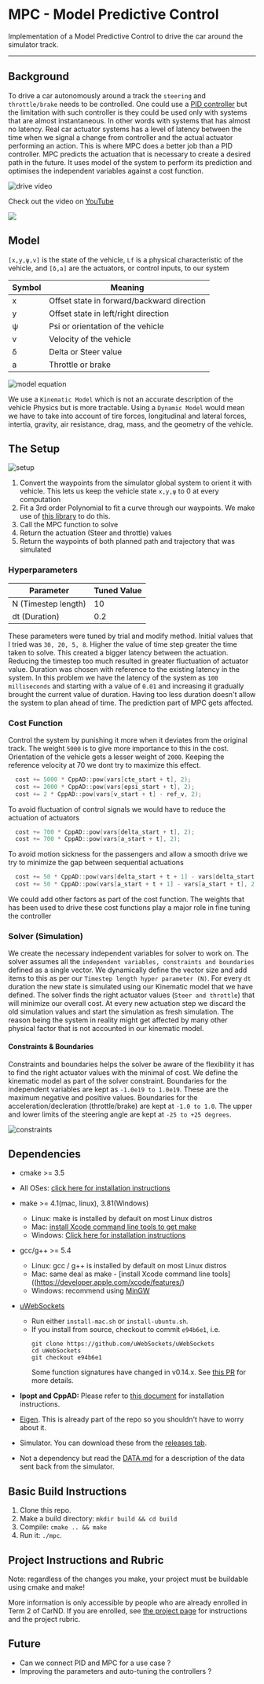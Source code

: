 # MPC - Model Predictive Control

Implementation of a Model Predictive Control to drive the car around the simulator track.

---
## Background
To drive a car autonomously around a track the `steering` and `throttle/brake` needs to be controlled. One could use a [PID controller](https://github.com/mohanaravind/PID) but the limitation with such controller is they could be used only with systems that are almost instantaneous. In other words with systems that has almost no latency. Real car actuator systems has a level of latency between the time when we signal a change from controller and the actual actuator performing an action. This is where MPC does a better job than a PID controller. MPC predicts the actuation that is necessary to create a desired path in the future. It uses model of the system to perform its prediction and optimises the independent variables against a cost function. 

![drive video](assets/drive_video.png)

Check out the video on [YouTube](https://www.youtube.com/watch?v=9rSib16fYHQ)

![](assets/autonomous_flow.png)

## Model
`[x,y,ψ,v]` is the state of the vehicle, `Lf`
​	  is a physical characteristic of the vehicle, and `[δ,a]` are the actuators, or control inputs, to our system

Symbol | Meaning
---- | ----
x | Offset state in forward/backward direction
y | Offset state in left/right direction
ψ | Psi or orientation of the vehicle
v | Velocity of the vehicle
δ | Delta or Steer value
a | Throttle or brake

![model equation](assets/model_equation.png)

We use a `Kinematic Model` which is not an accurate description of the vehicle Physics but is more tractable.
Using a `Dynamic Model` would mean we have to take into account of tire forces, longitudinal and lateral forces, intertia, gravity, air resistance, drag, mass, and the geometry of the vehicle.

## The Setup

![setup](assets/setup.png)

1. Convert the waypoints from the simulator global system to orient it with vehicle. This lets us keep the vehicle state `x,y,ψ` to 0 at every computation
2. Fit a 3rd order Polynomial to fit a curve through our waypoints. We make use of [this library](https://github.com/JuliaMath/Polynomials.jl/blob/master/src/Polynomials.jl#L676-L716) to do this.
3. Call the MPC function to solve
4. Return the actuation (Steer and throttle) values
5. Return the waypoints of both planned path and trajectory that was simulated

### Hyperparameters
Parameter | Tuned Value
------- |--------
N (Timestep length) | 10
dt (Duration) | 0.2

These parameters were tuned by trial and modify method. Initial values that I tried was `30, 20, 5, 8`.
Higher the value of time step greater the time taken to solve. This created a bigger latency between the actuation. Reducing the timestep too much resulted in greater fluctuation of actuator value. Duration was chosen with reference to the existing latency in the system. In this problem we have the latency of the system as `100 milliseconds` and starting with a value of `0.01` and increasing it gradually brought the current value of duration. Having too less duration doesn't allow the system to plan ahead of time. The prediction part of MPC gets affected.

### Cost Function
Control the system by punishing it more when it deviates from the original track. The weight `5000` is to give more importance to this in the cost. Orientation of the vehicle gets a lesser weight of `2000`. Keeping the reference velocity at 70 we dont try to maximize this effect.

``` C++
  cost += 5000 * CppAD::pow(vars[cte_start + t], 2);
  cost += 2000 * CppAD::pow(vars[epsi_start + t], 2);
  cost += 2 * CppAD::pow(vars[v_start + t] - ref_v, 2);
```

To avoid fluctuation of control signals we would have to reduce the actuation of actuators
``` c++
  cost += 700 * CppAD::pow(vars[delta_start + t], 2);
  cost += 700 * CppAD::pow(vars[a_start + t], 2);
```

To avoid motion sickness for the passengers and allow a smooth drive we try to minimize the gap between sequential actuations
``` c++
  cost += 50 * CppAD::pow(vars[delta_start + t + 1] - vars[delta_start + t], 2);
  cost += 50 * CppAD::pow(vars[a_start + t + 1] - vars[a_start + t], 2);
```

We could add other factors as part of the cost function. The weights that has been used to drive these cost functions play a major role in fine tuning the controller

### Solver (Simulation)
We create the necessary independent variables for solver to work on. The solver assumes all the `independent variables, constraints and boundaries` defined as a single vector. We dynamically define the vector size and add items to this as per our `Timestep length hyper parameter (N)`. For every `dt` duration the new state is simulated using our Kinematic model that we have defined. The solver finds the right actuator values (`Steer and throttle`) that will minimize our overall cost. At every new actuation step we discard the old simulation values and start the simulation as fresh simulation. The reason being the system in reality might get affected by many other physical factor that is not accounted in our kinematic model.

#### Constraints & Boundaries
Constraints and boundaries helps the solver be aware of the flexibility it has to find the right actuator values with the minimal of cost. We define the kinematic model as part of the solver constraint. Boundaries for the independent variables are kept as `-1.0e19 to 1.0e19`. These are the maximum negative and positive values. Boundaries for the acceleration/decleration (throttle/brake) are kept at `-1.0 to 1.0`. The upper and lower limits of the steering angle are kept at `-25 to +25 degrees`.

![constraints](assets/constraints.png)


## Dependencies

* cmake >= 3.5
 * All OSes: [click here for installation instructions](https://cmake.org/install/)
* make >= 4.1(mac, linux), 3.81(Windows)
  * Linux: make is installed by default on most Linux distros
  * Mac: [install Xcode command line tools to get make](https://developer.apple.com/xcode/features/)
  * Windows: [Click here for installation instructions](http://gnuwin32.sourceforge.net/packages/make.htm)
* gcc/g++ >= 5.4
  * Linux: gcc / g++ is installed by default on most Linux distros
  * Mac: same deal as make - [install Xcode command line tools]((https://developer.apple.com/xcode/features/)
  * Windows: recommend using [MinGW](http://www.mingw.org/)
* [uWebSockets](https://github.com/uWebSockets/uWebSockets)
  * Run either `install-mac.sh` or `install-ubuntu.sh`.
  * If you install from source, checkout to commit `e94b6e1`, i.e.
    ```
    git clone https://github.com/uWebSockets/uWebSockets
    cd uWebSockets
    git checkout e94b6e1
    ```
    Some function signatures have changed in v0.14.x. See [this PR](https://github.com/udacity/CarND-MPC-Project/pull/3) for more details.

* **Ipopt and CppAD:** Please refer to [this document](https://github.com/udacity/CarND-MPC-Project/blob/master/install_Ipopt_CppAD.md) for installation instructions.
* [Eigen](http://eigen.tuxfamily.org/index.php?title=Main_Page). This is already part of the repo so you shouldn't have to worry about it.
* Simulator. You can download these from the [releases tab](https://github.com/udacity/self-driving-car-sim/releases).
* Not a dependency but read the [DATA.md](./DATA.md) for a description of the data sent back from the simulator.


## Basic Build Instructions

1. Clone this repo.
2. Make a build directory: `mkdir build && cd build`
3. Compile: `cmake .. && make`
4. Run it: `./mpc`.


## Project Instructions and Rubric

Note: regardless of the changes you make, your project must be buildable using
cmake and make!

More information is only accessible by people who are already enrolled in Term 2
of CarND. If you are enrolled, see [the project page](https://classroom.udacity.com/nanodegrees/nd013/parts/40f38239-66b6-46ec-ae68-03afd8a601c8/modules/f1820894-8322-4bb3-81aa-b26b3c6dcbaf/lessons/b1ff3be0-c904-438e-aad3-2b5379f0e0c3/concepts/1a2255a0-e23c-44cf-8d41-39b8a3c8264a)
for instructions and the project rubric.


## Future
* Can we connect PID and MPC for a use case ?
* Improving the parameters and auto-tuning the controllers ?


